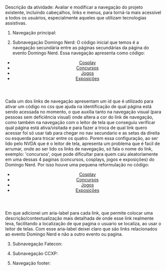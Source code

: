 Descrição da atividade: Avaliar e modificar a navegação do projeto existente, incluindo cabeçalhos, links e menus, para torná-la mais acessível a todos os usuários, especialmente 
aqueles que utilizam tecnologias assistivas.

1. Navegação principal:

2. Subnavegação Domingo Nerd:
O código inicial que temos é a navegação secundária entre as páginas secundárias da página do evento Domingo Nerd. Essa navegação apresenta como código:

<header>
    <nav class="navbar navbar-expand-lg navbar-expand-md bg-inverse fixed-top margemheader azulescuro d-none d-md-block d-lg-block">
        <div class="collapse navbar-collapse justify-content-center negrito" id="navbarNavDropdown">
            <ul class="navbar-nav">
                <li class="nav-item">
                  <a class="nav-link active bordapreta" id="dncosplay" href="dncosplay.php #dncosplay">Cosplay</a>
                </li>
                <li class="nav-item">
                  <a class="nav-link active bordapreta" id="dnconcurso" href="dnconcursos.php #dnconcurso">Concursos</a>
                </li>
                <li class="nav-item">
                  <a class="nav-link active bordapreta" id="dnjogos" href="dnjogos.php #dnjogos">Jogos</a>
                </li>
                <li class="nav-item">
                  <a class="nav-link active bordapreta" id="dnexposicoes" href="dnexposicoes.php #dnexposicoes">Exposições</a>
                </li>
            </ul>
        </div>
    </nav>
</header>

Cada um dos links de navegação apresentam um id que é utilizado para ativar um código no css que ajuda na identificação de qual página está sendo acessada no momento, o que auxilia tanto na navegação visual (para pessoas sem deficiência visual) onde altera a cor do link de navegação, como também na navegação com o leitor de tela que conseguiu verificar qual página está ativa/visitada e para fazer a troca de qual link quero acessar foi só usar tab para chegar no nav secundario e as setas da direita ou esquerda para trocar entre os quatro.
Porem essa configuração, ao ser lido pelo NVDA que é o leitor de tela, apresenta um problema que é facil de arrumar, onde ao ser lido os links de navegação, só fala o nome do link, exemplo: 'concursos', oque pode dificultar para quem caiu aleatoriamente em uma dessas 4 paginas (concursos, cosplays, jogos e exposições) do Domingo Nerd. Por isso houve uma pequena reformulação no código:

<header>
    <nav class="navbar navbar-expand-lg navbar-expand-md bg-inverse fixed-top margemheader azulescuro d-none d-md-block d-lg-block">
        <div class="collapse navbar-collapse justify-content-center negrito" id="navbarNavDropdown">
            <ul class="navbar-nav">
                <li class="nav-item">
                  <a class="nav-link active bordapreta" id="dncosplay" href="dncosplay.php #dncosplay" aria-label="Ir para a pagina de cosplays do Domingo Nerd">Cosplay</a>
                </li>
                <li class="nav-item">
                  <a class="nav-link active bordapreta" id="dnconcurso" href="dnconcursos.php #dnconcurso" aria-label="Ir para a pagina dos concuros do Domingo Nerd">Concursos</a>
                </li>
                <li class="nav-item">
                  <a class="nav-link active bordapreta" id="dnjogos" href="dnjogos.php #dnjogos" aria-label="Ir para a pagina dos jogos do Domingo Nerd">Jogos</a>
                </li>
                <li class="nav-item">
                  <a class="nav-link active bordapreta" id="dnexposicoes" href="dnexposicoes.php #dnexposicoes" aria-label="Ir para a pagina de exposições do Domingo Nerd">Exposições</a>
                </li>
            </ul>
        </div>
    </nav>
</header>

Em que adicionei um aria-label para cada link, que permite colocar uma descrição/contextualização mais detalhada de onde esse link realmente leva, facilitando a localização de que pagina o usuario se localiza, ao usar o leitor de telas. Com esse aria-label deixei claro que são links relacionados ao evento Domingo Nerd e não a outro evento ou pagina.

3. Subnavegação Fatecon:

4. Subnavegação CCXP:

5. Navegação footer: